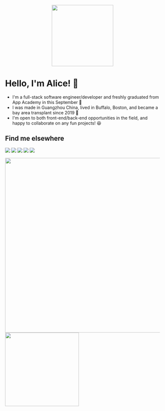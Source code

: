 <p align="center">
  <img src="https://c.tenor.com/OtbKZCk_Y-EAAAAC/kermit-the-frog-typewriter.gif" height="200"/>
</p>

<h1>Hello, I'm Alice! 👋</h1>

* I'm a full-stack software engineer/developer and freshly graduated from App Academy in this September 📣
* I was made in Guangzhou China, lived in Buffalo, Boston, and became a bay area transplant since 2019 🌱 
* I'm open to both front-end/back-end opportunities in the field, and happy to collaborate on any fun projects! 😆

## Find me elsewhere 
  [<img src="https://img.shields.io/badge/Gmail-D14836?style=for-the-badge&logo=gmail&logoColor=white" />](aliceqingli@gmail.com) 
  [<img src="https://img.shields.io/badge/GitHub-100000?style=for-the-badge&logo=github&logoColor=white" />](https://github.com/alice886)
  [<img src="https://img.shields.io/badge/LinkedIn-0077B5?style=for-the-badge&logo=linkedin&logoColor=white" />](https://www.linkedin.com/in/alice886/)
  [<img src="https://img.shields.io/badge/AngelList-000000?style=for-the-badge&logo=AngelList&logoColor=white" />](https://angel.co/u/alice886)
  [<img src="https://img.shields.io/badge/Medium-12100E?style=for-the-badge&logo=medium&logoColor=white" />](https://medium.com/@alice886)



  <img src="https://github-profile-summary-cards.vercel.app/api/cards/profile-details?username=alice886&theme=vue" width="570"/> <img src="https://github-readme-stats.vercel.app/api/top-langs/?username=alice886" height="240"/>
